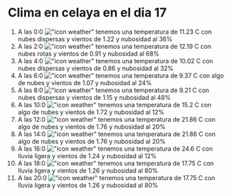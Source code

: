 # Clima en celaya en el dia 17

1. A las 0:0 !["icon weather"](http://openweathermap.org/img/w/03n.png) tenemos una temperatura de 11.23 C con nubes dispersas y  vientos de 1.22 y nubosidad al 36%
1. A las 2:0 !["icon weather"](http://openweathermap.org/img/w/04n.png) tenemos una temperatura de 12.19 C con nubes rotas y  vientos de 0.91 y nubosidad al 68%
1. A las 4:0 !["icon weather"](http://openweathermap.org/img/w/03n.png) tenemos una temperatura de 10.02 C con nubes dispersas y  vientos de 0.86 y nubosidad al 32%
1. A las 6:0 !["icon weather"](http://openweathermap.org/img/w/02n.png) tenemos una temperatura de 9.37 C con algo de nubes y  vientos de 1.07 y nubosidad al 24%
1. A las 8:0 !["icon weather"](http://openweathermap.org/img/w/03d.png) tenemos una temperatura de 9.21 C con nubes dispersas y  vientos de 1.15 y nubosidad al 48%
1. A las 10:0 !["icon weather"](http://openweathermap.org/img/w/02d.png) tenemos una temperatura de 15.2 C con algo de nubes y  vientos de 1.72 y nubosidad al 12%
1. A las 12:0 !["icon weather"](http://openweathermap.org/img/w/02d.png) tenemos una temperatura de 21.86 C con algo de nubes y  vientos de 1.76 y nubosidad al 20%
1. A las 14:0 !["icon weather"](http://openweathermap.org/img/w/02d.png) tenemos una temperatura de 21.86 C con algo de nubes y  vientos de 1.76 y nubosidad al 20%
1. A las 16:0 !["icon weather"](http://openweathermap.org/img/w/10d.png) tenemos una temperatura de 24.6 C con lluvia ligera y  vientos de 1.24 y nubosidad al 12%
1. A las 18:0 !["icon weather"](http://openweathermap.org/img/w/10d.png) tenemos una temperatura de 17.75 C con lluvia ligera y  vientos de 1.26 y nubosidad al 80%
1. A las 20:0 !["icon weather"](http://openweathermap.org/img/w/10n.png) tenemos una temperatura de 17.75 C con lluvia ligera y  vientos de 1.26 y nubosidad al 80%
